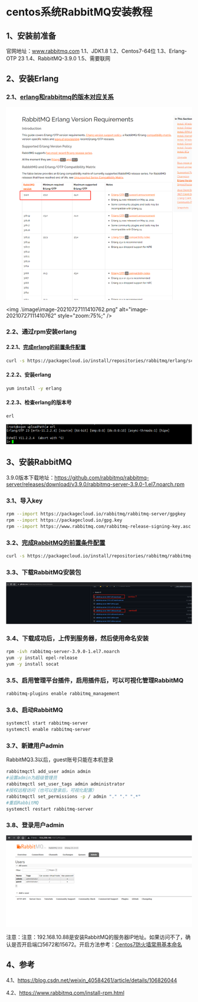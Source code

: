 # centos系统RabbitMQ安装教程
## 1、安装前准备

官网地址：www.rabbitmq.com
1.1、JDK1.8
1.2、Centos7-64位
1.3、Erlang-OTP 23
1.4、RabbitMQ-3.9.0
1.5、需要联网

## 2、安装Erlang

### 2.1、[erlang和rabbitmq的版本对应关系](https://www.rabbitmq.com/which-erlang.html)

<img src=".\image\image-20210727111410762.png" style="zoom:67%;" />

<img .\image\image-20210727111410762.png" alt="image-20210727111410762" style="zoom:75%;" />

### 2.2、通过rpm安装erlang

#### 2.2.1、[完成erlang的前置条件配置](https://packagecloud.io/rabbitmq/erlang/install#bash-rpm)

```bash
curl -s https://packagecloud.io/install/repositories/rabbitmq/erlang/script.rpm.sh | sudo bash
```

#### 2.2.2、安装erlang

```bash
yum install -y erlang
```

#### 2.2.3、检查erlang的版本号

```bash
erl
```

![image-20210727111852435](./image/image-20210727111852435.png)

## 3、安装RabbitMQ

3.9.0版本下载地址：https://github.com/rabbitmq/rabbitmq-server/releases/download/v3.9.0/rabbitmq-server-3.9.0-1.el7.noarch.rpm

### 3.1、导入key
```bash
rpm --import https://packagecloud.io/rabbitmq/rabbitmq-server/gpgkey
rpm --import https://packagecloud.io/gpg.key
rpm --import https://www.rabbitmq.com/rabbitmq-release-signing-key.asc
```
### 3.2、[完成RabbitMQ的前置条件配置](https://packagecloud.io/rabbitmq/rabbitmq-server/install#bash-rpm)
```bash
curl -s https://packagecloud.io/install/repositories/rabbitmq/rabbitmq-server/script.rpm.sh | sudo bash
```

### 3.3、下载RabbitMQ安装包

<img src=".\image\image-20210727112358018.png" alt="image-20210727112358018" style="zoom:67%;" />

### 3.4、下载成功后，上传到服务器，然后使用命名安装

```bash
rpm -ivh rabbitmq-server-3.9.0-1.el7.noarch
yum -y install epel-release
yum -y install socat
```

### 3.5、启用管理平台插件，启用插件后，可以可视化管理RabbitMQ

```bash
rabbitmq-plugins enable rabbitmq_management
```

### 3.6、启动RabbitMQ

```bash
systemctl start rabbitmq-server
systemctl enable rabbitmq-server
```

### 3.7、新建用户admin

RabbitMQ3.3以后，guest账号只能在本机登录

```bash
rabbitmqctl add_user admin admin
#设置admin为超级管理员
rabbitmqctl set_user_tags admin administrator
#授权远程访问（也可以登录后，可视化配置）
rabbitmqctl set_permissions -p / admin "." "." ".*"
#重启RabbitMQ
systemctl restart rabbitmq-server
```

### 3.8、登录用户admin

![image-20210727113205547](./image/image-20210727113205547.png)

注意：注意：192.168.10.88是安装RabbitMQ的服务器IP地址。如果访问不了，确认是否开启端口5672和15672。开启方法参考：[Centos7防火墙常用基本命名](https://blog.csdn.net/weixin_40584261/article/details/106826961)

## 4、参考

4.1、https://blog.csdn.net/weixin_40584261/article/details/106826044

4.2、https://www.rabbitmq.com/install-rpm.html

